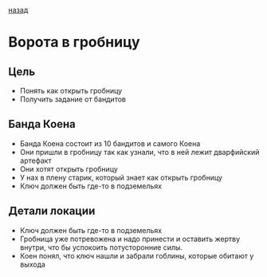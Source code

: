 [назад](/README.md)
# Ворота в гробницу

## Цель
* Понять как открыть гробницу 
* Получить задание от бандитов

## Банда Коена
* Банда Коена состоит из 10 бандитов и самого Коена
* Они пришли в гробницу так как узнали, что в ней лежит дварфийский артефакт
* Они хотят открыть гробницу
* У нах в плену старик, который знает как открыть гробницу
* Ключ должен быть где-то в подземельях


## Детали локации
* Ключ должен быть где-то в подземельях
* Гробница уже потревожена и надо принести и оставить жертву внутри, что бы успокоить потусторонние силы. 
* Коен понял, что ключ нашли и забрали гоблины, которые обитают у выхода
